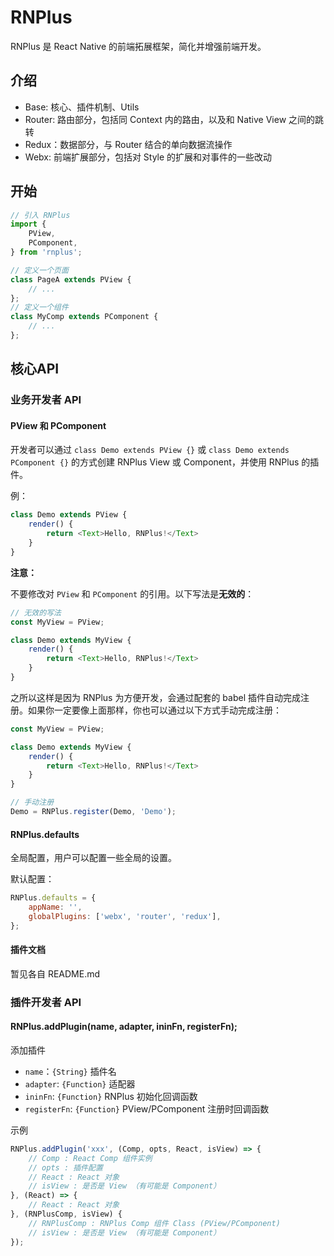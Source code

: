 RNPlus
===

RNPlus 是 React Native 的前端拓展框架，简化并增强前端开发。

## 介绍

* Base: 核心、插件机制、Utils
* Router: 路由部分，包括同 Context 内的路由，以及和 Native View 之间的跳转
* Redux：数据部分，与 Router 结合的单向数据流操作
* Webx: 前端扩展部分，包括对 Style 的扩展和对事件的一些改动

## 开始

```js
// 引入 RNPlus
import {
    PView,
    PComponent,
} from 'rnplus';

// 定义一个页面
class PageA extends PView {
    // ...
};
// 定义一个组件
class MyComp extends PComponent {
    // ...
};
```

## 核心API

### 业务开发者 API

#### PView 和 PComponent

开发者可以通过 `class Demo extends PView {}` 或 `class Demo extends PComponent {}` 的方式创建 RNPlus View 或 Component，并使用 RNPlus 的插件。

例：

```js
class Demo extends PView {
    render() {
        return <Text>Hello, RNPlus!</Text>
    }
}
```

**注意：**

不要修改对 `PView` 和 `PComponent` 的引用。以下写法是**无效的**：

```js
// 无效的写法
const MyView = PView;

class Demo extends MyView {
    render() {
        return <Text>Hello, RNPlus!</Text>
    }
}
```

之所以这样是因为 RNPlus 为方便开发，会通过配套的 babel 插件自动完成注册。如果你一定要像上面那样，你也可以通过以下方式手动完成注册：

```js
const MyView = PView;

class Demo extends MyView {
    render() {
        return <Text>Hello, RNPlus!</Text>
    }
}

// 手动注册
Demo = RNPlus.register(Demo, 'Demo');
```

#### RNPlus.defaults

全局配置，用户可以配置一些全局的设置。

默认配置：

```js
RNPlus.defaults = {
    appName: '',
    globalPlugins: ['webx', 'router', 'redux'],
};
```

#### 插件文档

暂见各自 README.md

### 插件开发者 API

#### RNPlus.addPlugin(name, adapter, ininFn, registerFn);

添加插件
* `name`：`{String}` 插件名
* `adapter`: `{Function}` 适配器
* `ininFn`: `{Function}` RNPlus 初始化回调函数
* `registerFn`: `{Function}` PView/PComponent 注册时回调函数

示例

```js
RNPlus.addPlugin('xxx', (Comp, opts, React, isView) => {
    // Comp : React Comp 组件实例
    // opts : 插件配置
    // React : React 对象
    // isView : 是否是 View （有可能是 Component）
}, (React) => {
    // React : React 对象
}, (RNPlusComp, isView) {
    // RNPlusComp : RNPlus Comp 组件 Class (PView/PComponent)
    // isView : 是否是 View （有可能是 Component）
});
```
